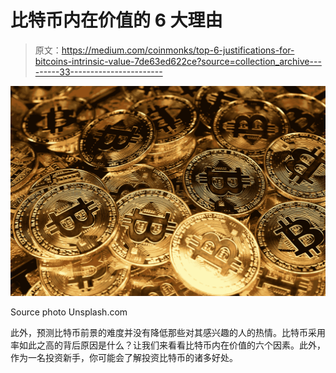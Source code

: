 # 比特币内在价值的 6 大理由

> 原文：<https://medium.com/coinmonks/top-6-justifications-for-bitcoins-intrinsic-value-7de63ed622ce?source=collection_archive---------33----------------------->

![](img/d66b10c23bd8c899920d42078c0de354.png)

Source photo Unsplash.com

此外，预测比特币前景的难度并没有降低那些对其感兴趣的人的热情。比特币采用率如此之高的背后原因是什么？让我们来看看比特币内在价值的六个因素。此外，作为一名投资新手，你可能会了解投资比特币的诸多好处。